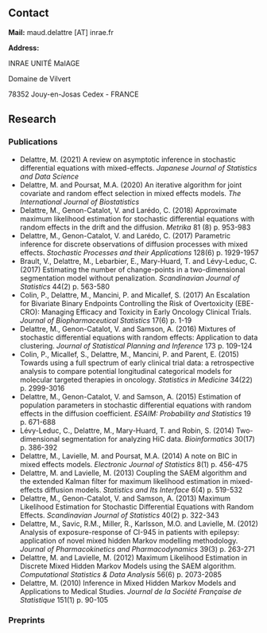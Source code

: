 ## Contact

**Mail:** maud.delattre [AT] inrae.fr

**Address:**

INRAE UNITÉ MaIAGE

Domaine de Vilvert

78352 Jouy-en-Josas Cedex - FRANCE

## Research

### Publications

- Delattre, M. (2021) A review on asymptotic inference in stochastic differential equations with mixed-effects. *Japanese Journal of Statistics and Data Science*
- Delattre, M. and Poursat, M.A. (2020) An iterative algorithm for joint covariate and random effect selection in mixed effects models. *The International Journal of Biostatistics*
- Delattre, M., Genon-Catalot, V. and Larédo, C. (2018) Approximate maximum likelihood estimation for stochastic differential equations with random effects in the drift and the diffusion. *Metrika* 81 (8) p. 953-983 
- Delattre, M., Genon-Catalot, V. and Larédo, C. (2017) Parametric inference for discrete observations of diffusion processes with mixed effects. *Stochastic Processes and their Applications* 128(6) p. 1929-1957
- Brault, V., Delattre, M., Lebarbier, E., Mary-Huard, T. and Lévy-Leduc, C. (2017)  Estimating the number of change-points in a two-dimensional segmentation model without penalization. *Scandinavian Journal of Statistics* 44(2) p. 563-580 
- Colin, P., Delattre, M., Mancini, P. and Micallef, S. (2017) An Escalation for Bivariate Binary Endpoints Controlling the Risk of Overtoxicity (EBE-CRO): Managing Efficacy and Toxicity in Early Oncology Clinical Trials. *Journal of Biopharmaceutical Statistics* 17(6) p. 1-19
- Delattre, M., Genon-Catalot, V. and Samson, A. (2016) Mixtures of stochastic differential equations with random effects: Application to data clustering. *Journal of Statistical Planning and Inference* 173 p. 109-124
- Colin, P., Micallef, S., Delattre, M., Mancini, P. and Parent, E. (2015) Towards using a full spectrum of early clinical trial data: a retrospective analysis to compare potential longitudinal categorical models for molecular targeted therapies in oncology. *Statistics in Medicine* 34(22) p. 2999-3016
- Delattre, M., Genon-Catalot, V. and Samson, A. (2015) Estimation of population parameters in stochastic differential equations with random effects in the diffusion coefficient. *ESAIM: Probability and Statistics* 19 p. 671-688 
- Lévy-Leduc, C., Delattre, M., Mary-Huard, T. and Robin, S. (2014) Two-dimensional segmentation for analyzing HiC data. *Bioinformatics* 30(17) p. 386-392
- Delattre, M., Lavielle, M. and Poursat, M.A. (2014) A note on BIC in mixed effects models. *Electronic Journal of Statistics* 8(1) p. 456-475
- Delattre, M. and Lavielle, M. (2013) Coupling the SAEM algorithm and the extended Kalman filter for maximum likelihood estimation in mixed-effects diffusion models. *Statistics and Its Interface* 6(4) p. 519-532
- Delattre, M., Genon-Catalot, V. and Samson, A. (2013) Maximum Likelihood Estimation for Stochastic Differential Equations with Random Effects. *Scandinavian Journal of Statistics* 40(2) p. 322-343 
- Delattre, M., Savic, R.M., Miller, R., Karlsson, M.O. and Lavielle, M. (2012) Analysis of exposure-response of CI-945 in patients with epilepsy: application of novel mixed hidden Markov modelling methodology. *Journal of Pharmacokinetics and Pharmacodynamics* 39(3) p. 263-271
- Delattre, M. and Lavielle, M. (2012) Maximum Likelihood Estimation in Discrete Mixed Hidden Markov Models using the SAEM algorithm. *Computational Statistics & Data Analysis* 56(6) p. 2073-2085 
- Delattre, M. (2010) Inference in Mixed Hidden Markov Models and Applications to Medical Studies. *Journal de la Société Française de Statistique* 151(1) p. 90-105 

### Preprints
